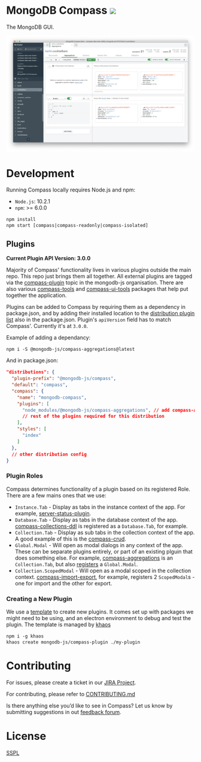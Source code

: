 # MongoDB Compass [![][travis_img]][travis_url]
The MongoDB GUI.

![Aggregation Pipeline Builder Tab in Compass](compass-screenshot.png)

# Development
Running Compass locally requires Node.js and npm:

- `Node.js`: 10.2.1
- `npm`: >= 6.0.0

```shell
npm install
npm start [compass|compass-readonly|compass-isolated]
```

## Plugins
**Current Plugin API Version: 3.0.0**

Majority of Compass' functionality lives in various plugins outside the main
repo. This repo just brings them all together. All external plugins are tagged
via the
[compass-plugin](https://github.com/search?q=topic%3Acompass-plugin+org%3Amongodb-js&type=Repositories)
topic in the mongodb-js organisation. There are also various [compass-tools](https://github.com/search?q=topic%3Acompass-tools+org%3Amongodb-js&type=Repositories)
and [compass-ui-tools](https://github.com/search?q=topic%3Acompass-ui-tools+org%3Amongodb-js&type=Repositories) packages that help put together the application.

Plugins can be added to Compass by requiring them as a dependency in package.json,
and by adding their installed location to the [distribution plugin list](https://github.com/mongodb-js/compass/blob/master/package.json#L42-L77) also in the
package.json. Plugin's `apiVersion` field has to match Compass'. Currently it's
at `3.0.0`.

Example of adding a dependancy:

```shell
npm i -S @mongodb-js/compass-aggregations@latest
```

And in package.json:
```json
"distributions": {
  "plugin-prefix": "@mongodb-js/compass",
  "default": "compass",
  "compass": {
    "name": "mongodb-compass",
    "plugins": [
      "node_modules/@mongodb-js/compass-aggregations", // add compass-aggregations
      // rest of the plugins required for this distribution
    ],
    "styles": [
      "index"
    ]
  },
  // other distribution config
}
```

### Plugin Roles
Compass determines functionality of a plugin based on its registered Role.
There are a few mains ones that we use:

- `Instance.Tab` - Display as tabs in the instance context of the app. For
  example,
[server-status-plugin](https://github.com/mongodb-js/server-status-plugin/blob/df3fb3b76b52871da5fc4dc1d98b56e7cc9628cf/src/index.js#L37).
- `Database.Tab` - Display as tabs in the database context of the app.
  [compass-collections-ddl](https://github.com/mongodb-js/compass-collections-ddl/blob/master/src/index.js#L39) is registered as a `Database.Tab`, for example.
- `Collection.Tab` - Display as sub tabs in the collection context of the
  app. A good example of this is the [compass-crud](https://github.com/mongodb-js/compass-crud/blob/master/src/index.js#L74).
- `Global.Modal` - Will open as modal dialogs in any context of the app. These
  can be separate plugins entirely, or part of an existing plguin that does
something else. For example,
[compass-aggregations](https://github.com/mongodb-js/compass-aggregations) is an `Collection.Tab`,
but also
[registers](https://github.com/mongodb-js/compass-aggregations/blob/f35446466da254cf51ab35437dd91bb2695e9317/src/index.js#L51) a `Global.Modal`.
- `Collection.ScopedModal` - Will open as a modal scoped in the collection context. [compass-import-export](https://github.com/mongodb-js/compass-import-export/blob/master/src/index.js#L36-L37), for example, registers 2 `ScopedModal`s - one for import and the other for export.

### Creating a New Plugin
We use a [template](https://github.com/mongodb-js/compass-plugin)
to create new plugins. It comes set up with packages we might need to be using,
and an electron environment to debug and test the plugin. The template is
managed by [khaos](https://github.com/segmentio/khaos)

```shell
npm i -g khaos
khaos create mongodb-js/compass-plugin ./my-plugin
```

# Contributing
For issues, please create a ticket in our [JIRA
Project](https://jira.mongodb.org/browse/COMPASS).

For contributing, please refer to
[CONTRIBUTING.md](https://github.com/mongodb-js/compass/blob/master/CONTRIBUTING.md)

Is there anything else you’d like to see in Compass? Let us know by submitting
suggestions in out [feedback
forum](https://feedback.mongodb.com/forums/924283-compass).

# License
[SSPL](https://github.com/mongodb-js/compass/blob/master/LICENSE)

[travis_img]: https://travis-ci.org/mongodb-js/compass.svg
[travis_url]: https://travis-ci.org/mongodb-js/compass
